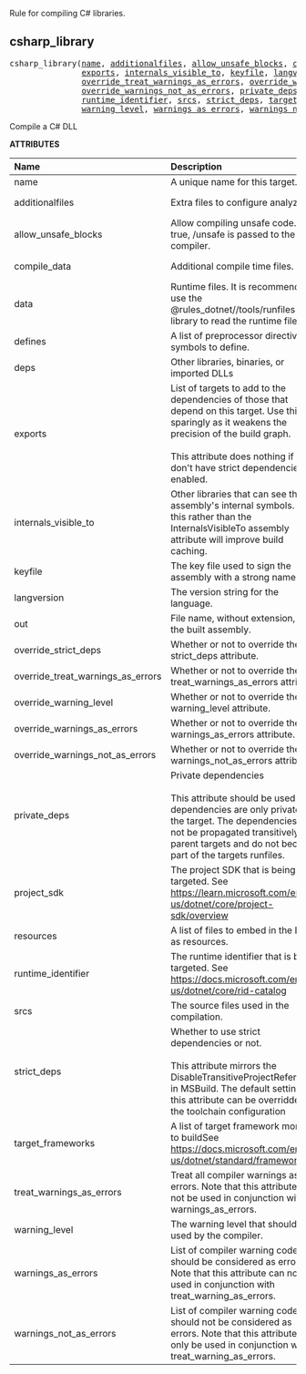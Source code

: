 <!-- Generated with Stardoc: http://skydoc.bazel.build -->


Rule for compiling C# libraries.


<a id="csharp_library"></a>

## csharp_library

<pre>
csharp_library(<a href="#csharp_library-name">name</a>, <a href="#csharp_library-additionalfiles">additionalfiles</a>, <a href="#csharp_library-allow_unsafe_blocks">allow_unsafe_blocks</a>, <a href="#csharp_library-compile_data">compile_data</a>, <a href="#csharp_library-data">data</a>, <a href="#csharp_library-defines">defines</a>, <a href="#csharp_library-deps">deps</a>,
               <a href="#csharp_library-exports">exports</a>, <a href="#csharp_library-internals_visible_to">internals_visible_to</a>, <a href="#csharp_library-keyfile">keyfile</a>, <a href="#csharp_library-langversion">langversion</a>, <a href="#csharp_library-out">out</a>, <a href="#csharp_library-override_strict_deps">override_strict_deps</a>,
               <a href="#csharp_library-override_treat_warnings_as_errors">override_treat_warnings_as_errors</a>, <a href="#csharp_library-override_warning_level">override_warning_level</a>, <a href="#csharp_library-override_warnings_as_errors">override_warnings_as_errors</a>,
               <a href="#csharp_library-override_warnings_not_as_errors">override_warnings_not_as_errors</a>, <a href="#csharp_library-private_deps">private_deps</a>, <a href="#csharp_library-project_sdk">project_sdk</a>, <a href="#csharp_library-resources">resources</a>,
               <a href="#csharp_library-runtime_identifier">runtime_identifier</a>, <a href="#csharp_library-srcs">srcs</a>, <a href="#csharp_library-strict_deps">strict_deps</a>, <a href="#csharp_library-target_frameworks">target_frameworks</a>, <a href="#csharp_library-treat_warnings_as_errors">treat_warnings_as_errors</a>,
               <a href="#csharp_library-warning_level">warning_level</a>, <a href="#csharp_library-warnings_as_errors">warnings_as_errors</a>, <a href="#csharp_library-warnings_not_as_errors">warnings_not_as_errors</a>)
</pre>

Compile a C# DLL

**ATTRIBUTES**


| Name  | Description | Type | Mandatory | Default |
| :------------- | :------------- | :------------- | :------------- | :------------- |
| <a id="csharp_library-name"></a>name |  A unique name for this target.   | <a href="https://bazel.build/concepts/labels#target-names">Name</a> | required |  |
| <a id="csharp_library-additionalfiles"></a>additionalfiles |  Extra files to configure analyzers.   | <a href="https://bazel.build/concepts/labels">List of labels</a> | optional | [] |
| <a id="csharp_library-allow_unsafe_blocks"></a>allow_unsafe_blocks |  Allow compiling unsafe code. It true, /unsafe is passed to the compiler.   | Boolean | optional | False |
| <a id="csharp_library-compile_data"></a>compile_data |  Additional compile time files.   | <a href="https://bazel.build/concepts/labels">List of labels</a> | optional | [] |
| <a id="csharp_library-data"></a>data |  Runtime files. It is recommended to use the @rules_dotnet//tools/runfiles library to read the runtime files.   | <a href="https://bazel.build/concepts/labels">List of labels</a> | optional | [] |
| <a id="csharp_library-defines"></a>defines |  A list of preprocessor directive symbols to define.   | List of strings | optional | [] |
| <a id="csharp_library-deps"></a>deps |  Other libraries, binaries, or imported DLLs   | <a href="https://bazel.build/concepts/labels">List of labels</a> | optional | [] |
| <a id="csharp_library-exports"></a>exports |  List of targets to add to the dependencies of those that depend on this target.          Use this sparingly as it weakens the precision of the build graph.<br><br>        This attribute does nothing if you don't have strict dependencies enabled.   | <a href="https://bazel.build/concepts/labels">List of labels</a> | optional | [] |
| <a id="csharp_library-internals_visible_to"></a>internals_visible_to |  Other libraries that can see the assembly's internal symbols. Using this rather than the InternalsVisibleTo assembly attribute will improve build caching.   | List of strings | optional | [] |
| <a id="csharp_library-keyfile"></a>keyfile |  The key file used to sign the assembly with a strong name.   | <a href="https://bazel.build/concepts/labels">Label</a> | optional | None |
| <a id="csharp_library-langversion"></a>langversion |  The version string for the language.   | String | optional | "" |
| <a id="csharp_library-out"></a>out |  File name, without extension, of the built assembly.   | String | optional | "" |
| <a id="csharp_library-override_strict_deps"></a>override_strict_deps |  Whether or not to override the strict_deps attribute.   | Boolean | optional | False |
| <a id="csharp_library-override_treat_warnings_as_errors"></a>override_treat_warnings_as_errors |  Whether or not to override the treat_warnings_as_errors attribute.   | Boolean | optional | False |
| <a id="csharp_library-override_warning_level"></a>override_warning_level |  Whether or not to override the warning_level attribute.   | Boolean | optional | False |
| <a id="csharp_library-override_warnings_as_errors"></a>override_warnings_as_errors |  Whether or not to override the warnings_as_errors attribute.   | Boolean | optional | False |
| <a id="csharp_library-override_warnings_not_as_errors"></a>override_warnings_not_as_errors |  Whether or not to override the warnings_not_as_errors attribute.   | Boolean | optional | False |
| <a id="csharp_library-private_deps"></a>private_deps |  Private dependencies <br><br>        This attribute should be used for dependencies are only private to the target.          The dependencies will not be propagated transitively to parent targets and          do not become part of the targets runfiles.   | <a href="https://bazel.build/concepts/labels">List of labels</a> | optional | [] |
| <a id="csharp_library-project_sdk"></a>project_sdk |  The project SDK that is being targeted. See https://learn.microsoft.com/en-us/dotnet/core/project-sdk/overview   | String | optional | "default" |
| <a id="csharp_library-resources"></a>resources |  A list of files to embed in the DLL as resources.   | <a href="https://bazel.build/concepts/labels">List of labels</a> | optional | [] |
| <a id="csharp_library-runtime_identifier"></a>runtime_identifier |  The runtime identifier that is being targeted. See https://docs.microsoft.com/en-us/dotnet/core/rid-catalog   | String | required |  |
| <a id="csharp_library-srcs"></a>srcs |  The source files used in the compilation.   | <a href="https://bazel.build/concepts/labels">List of labels</a> | optional | [] |
| <a id="csharp_library-strict_deps"></a>strict_deps |  Whether to use strict dependencies or not. <br><br>        This attribute mirrors the DisableTransitiveProjectReferences in MSBuild.         The default setting of this attribute can be overridden in the toolchain configuration   | Boolean | optional | True |
| <a id="csharp_library-target_frameworks"></a>target_frameworks |  A list of target framework monikers to buildSee https://docs.microsoft.com/en-us/dotnet/standard/frameworks   | List of strings | required |  |
| <a id="csharp_library-treat_warnings_as_errors"></a>treat_warnings_as_errors |  Treat all compiler warnings as errors. Note that this attribute can not be used in conjunction with warnings_as_errors.   | Boolean | optional | False |
| <a id="csharp_library-warning_level"></a>warning_level |  The warning level that should be used by the compiler.   | Integer | optional | 3 |
| <a id="csharp_library-warnings_as_errors"></a>warnings_as_errors |  List of compiler warning codes that should be considered as errors. Note that this attribute can not be used in conjunction with treat_warning_as_errors.   | List of strings | optional | [] |
| <a id="csharp_library-warnings_not_as_errors"></a>warnings_not_as_errors |  List of compiler warning codes that should not be considered as errors. Note that this attribute can only be used in conjunction with treat_warning_as_errors.   | List of strings | optional | [] |


